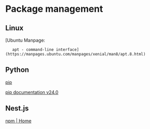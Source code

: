 # Package management

## Linux

[Ubuntu Manpage:

       apt - command-line interface](https://manpages.ubuntu.com/manpages/xenial/man8/apt.8.html)

## Python

[pip](https://pypi.org/project/pip/)

[pip documentation v24.0](https://pip.pypa.io/en/stable/)

## Nest.js

[npm | Home](https://www.npmjs.com/)